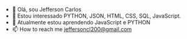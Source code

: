- 👋 Olá, sou Jefferson Carlos
- 👀 Estou interessado PYTHON, JSON, HTML, CSS, SQL, JavaScript. 
- 🌱 Atualmente estou aprendendo JavaScript e PYTHON
- 📫 How to reach me jeffersoncl200@gmail.com
<!---
JeffersonCarlosLima/JeffersonCarlosLima
--->
